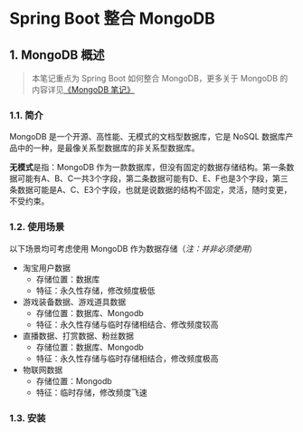 # Spring Boot 整合 MongoDB

## 1. MongoDB 概述

> 本笔记重点为 Spring Boot 如何整合 MongoDB，更多关于 MongoDB 的内容详见[《MongoDB 笔记》](/04-数据库/04-MongoDb/01-MongoDB笔记)

### 1.1. 简介

MongoDB 是一个开源、高性能、无模式的文档型数据库，它是 NoSQL 数据库产品中的一种，是最像关系型数据库的非关系型数据库。

**无模式**是指：MongoDB 作为一款数据库，但没有固定的数据存储结构。第一条数据可能有A、B、C一共3个字段，第二条数据可能有D、E、F也是3个字段，第三条数据可能是A、C、E3个字段，也就是说数据的结构不固定，灵活，随时变更，不受约束。

### 1.2. 使用场景

以下场景均可考虑使用 MongoDB 作为数据存储（*注：并非必须使用*）

- 淘宝用户数据
  - 存储位置：数据库
  - 特征：永久性存储，修改频度极低
- 游戏装备数据、游戏道具数据
  - 存储位置：数据库、Mongodb
  - 特征：永久性存储与临时存储相结合、修改频度较高
- 直播数据、打赏数据、粉丝数据
  - 存储位置：数据库、Mongodb
  - 特征：永久性存储与临时存储相结合，修改频度极高
- 物联网数据
  - 存储位置：Mongodb
  - 特征：临时存储，修改频度飞速

### 1.3. 安装




